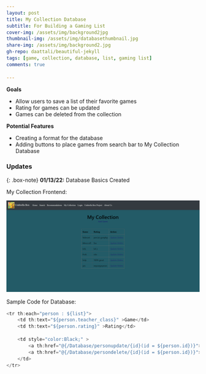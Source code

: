 ```yaml
---
layout: post
title: My Collection Database
subtitle: For Building a Gaming List
cover-img: /assets/img/background2jpg
thumbnail-img: /assets/img/databasethumbnail.jpg
share-img: /assets/img/background2.jpg
gh-repo: daattali/beautiful-jekyll
tags: [game, collection, database, list, gaming list]
comments: true

---
```

**Goals**
- Allow users to save a list of their favorite games
- Rating for games can be updated
- Games can be deleted from the collection

**Potential Features**
- Creating a format for the database
- Adding buttons to place games from search bar to My Collection Database

### Updates

{: .box-note}
**01/13/22:** Database Basics Created

My Collection Frontend:

![Collection](/assets/img/mycollection.png)

Sample Code for Database:

```javascript
<tr th:each="person : ${list}">
    <td th:text="${person.teacher_class}" >Game</td>
    <td th:text="${person.rating}" >Rating</td>

    <td style="color:Black;" >
        <a th:href="@{/Database/personupdate/{id}(id = ${person.id})}">Update</a>
        <a th:href="@{/Database/persondelete/{id}(id = ${person.id})}">Delete</a>
    </td>
</tr>
```